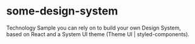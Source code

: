 # some-design-system
Technology Sample you can rely on to build your own Design System, based on React and a System UI theme (Theme UI | styled-components).
